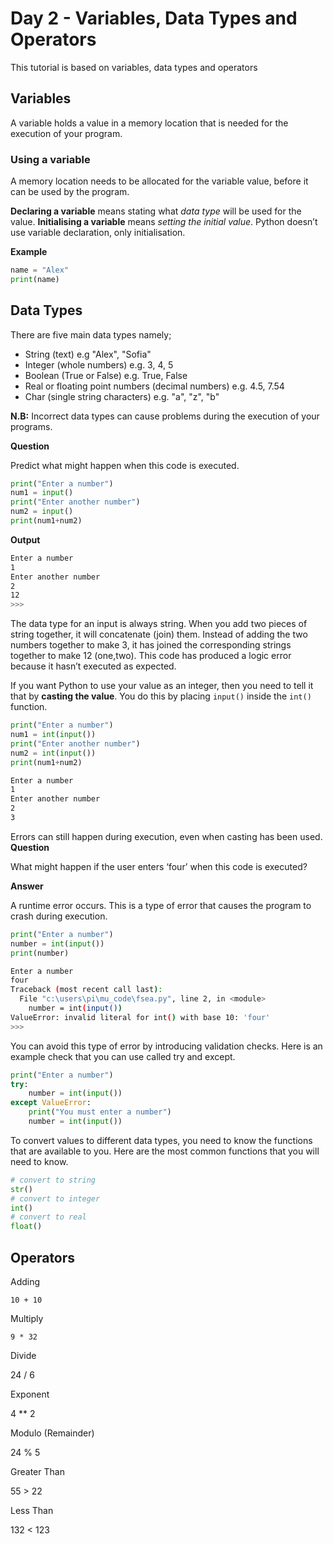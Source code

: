 # Day 2 - Variables, Data Types and Operators
This tutorial is based on variables, data types and operators

## Variables
A variable holds a value in a memory location that is needed for the execution of your program.

### Using a variable
A memory location needs to be allocated for the variable value, before it can be used by the program.

**Declaring a variable** means stating what _data type_ will be used for the value. 
**Initialising a variable** means _setting the initial value_. Python doesn’t use variable declaration, only initialisation.

**Example**
```python
name = "Alex"
print(name)
```

## Data Types
There are five main data types namely;
- String (text) e.g "Alex", "Sofia"
- Integer (whole numbers) e.g. 3, 4, 5
- Boolean (True or False) e.g. True, False
- Real or floating point numbers (decimal numbers) e.g. 4.5, 7.54
- Char (single string characters) e.g. "a", "z", "b"

**N.B:** Incorrect data types can cause problems during the execution of your programs.

**Question**

Predict what might happen when this code is executed.

```python
print("Enter a number")
num1 = input()
print("Enter another number")
num2 = input()
print(num1+num2)
```
**Output**
```bash
Enter a number
1
Enter another number
2
12
>>>
```
The data type for an input is always string. When you add two pieces of string together, it will concatenate (join) them. 
Instead of adding the two numbers together to make 3, it has joined the corresponding strings together to make 12 (one,two). 
This code has produced a logic error because it hasn’t executed as expected.

If you want Python to use your value as an integer, then you need to tell it that by **casting the value**. 
You do this by placing `input()` inside the `int()` function.

```python
print("Enter a number")
num1 = int(input())
print("Enter another number")
num2 = int(input())
print(num1+num2)
```

```bash
Enter a number
1
Enter another number
2
3
```

Errors can still happen during execution, even when casting has been used.
 **Question**
 
What might happen if the user enters ‘four’ when this code is executed?

**Answer**

A runtime error occurs. This is a type of error that causes the program to crash during execution.

```python
print("Enter a number")
number = int(input())
print(number)
```

```bash
Enter a number
four
Traceback (most recent call last):
  File "c:\users\pi\mu_code\fsea.py", line 2, in <module>
    number = int(input())
ValueError: invalid literal for int() with base 10: 'four'
>>>
```

You can avoid this type of error by introducing validation checks. 
Here is an example check that you can use called try and except. 

```python
print("Enter a number")
try:
    number = int(input())
except ValueError:
    print("You must enter a number")
    number = int(input())
```
To convert values to different data types, you need to know the functions that are available to you. 
Here are the most common functions that you will need to know.

```python
# convert to string
str() 
# convert to integer
int()
# convert to real
float()
```

## Operators

Adding
```
10 + 10
```
Multiply
```
9 * 32
```
Divide

24 / 6

Exponent 

4 ** 2

Modulo (Remainder)

24 % 5

Greater Than

55 > 22

Less Than

132 < 123


